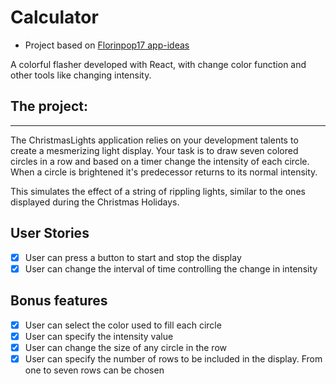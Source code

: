 # Calculator
* Project based on [Florinpop17 app-ideas](https://github.com/florinpop17/app-ideas)

A colorful flasher developed with React, with change color function and other tools like changing intensity.

## The project:


---

The ChristmasLights application relies on your development talents to create
a mesmerizing light display. Your task is to draw seven colored circles
in a row and based on a timer change the intensity of each circle. When
a circle is brightened it's predecessor returns to its normal intensity.

This simulates the effect of a string of rippling lights, similar to the ones
displayed during the Christmas Holidays.

## User Stories

-   [x] User can press a button to start and stop the display
-   [x] User can change the interval of time controlling the change in intensity

## Bonus features

-   [x] User can select the color used to fill each circle
-   [x] User can specify the intensity value
-   [x] User can change the size of any circle in the row
-   [x] User can specify the number of rows to be included in the display. From
        one to seven rows can be chosen
